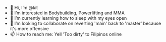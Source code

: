 - 👋 Hi, I’m @kit
- 👀 I’m interested in Bodybuilding, Powerlifting and MMA
- 🌱 I’m currently learning how to sleep with my eyes open
- 💞️ I’m looking to collaborate on reverting 'main' back to 'master' because it's more offensive
- 📫 How to reach me: Yell 'Too dirty' to Filipinos online

<!---
kitkinz/kitkinz is a ✨ special ✨ repository because its `README.md` (this file) appears on your GitHub profile.
You can click the Preview link to take a look at your changes.
--->
